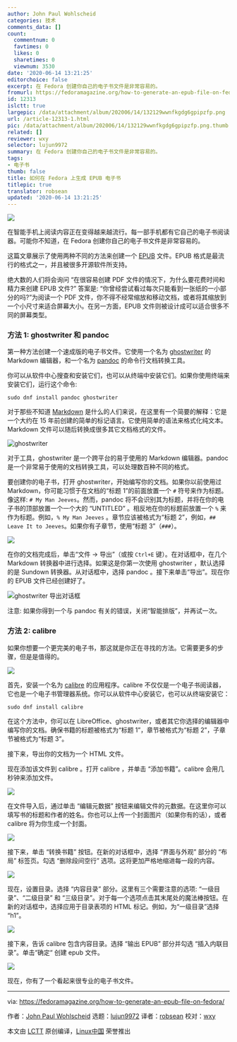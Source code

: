 ```yaml
---
author: John Paul Wohlscheid
categories: 技术
comments_data: []
count:
  commentnum: 0
  favtimes: 0
  likes: 0
  sharetimes: 0
  viewnum: 3530
date: '2020-06-14 13:21:25'
editorchoice: false
excerpt: 在 Fedora 创建你自己的电子书文件是非常容易的。
fromurl: https://fedoramagazine.org/how-to-generate-an-epub-file-on-fedora/
id: 12313
islctt: true
largepic: /data/attachment/album/202006/14/132129wwnfkgdg6gpipzfp.png
url: /article-12313-1.html
pic: /data/attachment/album/202006/14/132129wwnfkgdg6gpipzfp.png.thumb.jpg
related: []
reviewer: wxy
selector: lujun9972
summary: 在 Fedora 创建你自己的电子书文件是非常容易的。
tags:
- 电子书
thumb: false
title: 如何在 Fedora 上生成 EPUB 电子书
titlepic: true
translator: robsean
updated: '2020-06-14 13:21:25'
---
```


![](/data/attachment/album/202006/14/132129wwnfkgdg6gpipzfp.png)


在智能手机上阅读内容正在变得越来越流行。每一部手机都有它自己的电子书阅读器。可能你不知道，在 Fedora 创建你自己的电子书文件是非常容易的。


这篇文章展示了使用两种不同的方法来创建一个 [EPUB](https://en.wikipedia.org/wiki/EPUB) 文件。EPUB 格式是最流行的格式之一，并且被很多开源软件所支持。


绝大数的人们将会询问 “在很容易创建 PDF 文件的情况下，为什么要花费时间和精力来创建 EPUB 文件?” 答案是: “你曾经尝试看过每次只能看到一张纸的一小部分的吗?”为阅读一个 PDF 文件，你不得不经常缩放和移动文档，或者将其缩放到一个小尺寸来适合屏幕大小。在另一方面，EPUB 文件则被设计成可以适合很多不同的屏幕类型。


### 方法 1: ghostwriter 和 pandoc


第一种方法创建一个速成版的电子书文件。它使用一个名为 [ghostwriter](https://github.com/wereturtle/ghostwriter) 的 Markdown 编辑器，和一个名为 [pandoc](https://pandoc.org/) 的命令行文档转换工具。


你可以从软件中心搜查和安装它们，也可以从终端中安装它们。如果你使用终端来安装它们，运行这个命令:



```
sudo dnf install pandoc ghostwriter

```

对于那些不知道 [Markdown](https://fedoramagazine.org/applications-for-writing-markdown/) 是什么的人们来说，在这里有一个简要的解释：它是一个大约在 15 年前创建的简单的标记语言。它使用简单的语法来格式化纯文本。Markdown 文件可以随后转换成很多其它文档格式的文件。


![ghostwriter](/data/attachment/album/202006/14/132130reyre8zcctt2phjc.jpg)


对于工具，ghostwriter 是一个跨平台的易于使用的 Markdown 编辑器。pandoc 是一个非常易于使用的文档转换工具，可以处理数百种不同的格式。


要创建你的电子书，打开 ghostwriter，开始编写你的文档。如果你以前使用过 Markdown，你可能习惯于在文档的“标题 1”的前面放置一个 `#` 符号来作为标题。像这样: `# My Man Jeeves`。然而，pandoc 将不会识别其为标题，并将在你的电子书的顶部放置一个一个大的 “UNTITLED” 。相反地在你的标题前放置一个 `%` 来作为标题。例如，`% My Man Jeeves` 。章节应该被格式为“标题 2”，例如，`## Leave It to Jeeves`。如果你有子章节，使用“标题 3”（`###`）。


![](/data/attachment/album/202006/14/132131b6bem2yes6rz24j8.jpg)


在你的文档完成后，单击“文件 -> 导出”（或按 `Ctrl+E` 键）。在对话框中，在几个 Markdown 转换器中进行选择。如果这是你第一次使用 ghostwriter ，默认选择的是 Sundown 转换器。从对话框中，选择 pandoc 。接下来单击“导出”。现在你的 EPUB 文件已经创建好了。


![ghostwriter 导出对话框](/data/attachment/album/202006/14/132132on9xxvh5payyoayr.jpg)


注意: 如果你得到一个与 pandoc 有关的错误，关闭“智能排版”，并再试一次。


### 方法 2: calibre


如果你想要一个更完美的电子书，那这就是你正在寻找的方法。它需要更多的步骤，但是是值得的。


![](/data/attachment/album/202006/14/132133neever0vvafsj7vh.jpg)


首先，安装一个名为 [calibre](https://calibre-ebook.com/) 的应用程序。calibre 不仅仅是一个电子书阅读器，它也是一个电子书管理器系统。你可以从软件中心安装它，也可以从终端安装它：



```
sudo dnf install calibre

```

在这个方法中，你可以在 LibreOffice、ghostwriter，或者其它你选择的编辑器中编写你的文档。确保书籍的标题被格式为“标题 1”，章节被格式为“标题 2”，子章节被格式为“标题 3”。


接下来，导出你的文档为一个 HTML 文件。


现在添加该文件到 calibre 。打开 calibre ，并单击 “添加书籍”。calibre 会用几秒钟来添加文件。


![](/data/attachment/album/202006/14/132133xpr1zkn11h33gin1.jpg)


在文件导入后，通过单击 “编辑元数据” 按钮来编辑文件的元数据。在这里你可以填写书的标题和作者的姓名。你也可以上传一个封面图片（如果你有的话），或者 calibre 将为你生成一个封面。


![](/data/attachment/album/202006/14/132134c5ar0j99brw20a0a.jpg)


接下来，单击 “转换书籍” 按钮。在新的对话框中，选择 “界面与外观” 部分的 “布局” 标签页。勾选 “删除段间空行” 选项。这将更加严格地缩进每一段的内容。


![](/data/attachment/album/202006/14/132134kygalt0l94s5sl4o.jpg)


现在，设置目录。选择 “内容目录” 部分。这里有三个需要注意的选项: “一级目录”、“二级目录” 和 “三级目录”。对于每一个选项点击其末尾处的魔法棒按钮。在新的对话框中，选择应用于目录表项的 HTML 标记。例如，为“一级目录”选择 “h1”。


![](/data/attachment/album/202006/14/132135cvp5pioarnjzr1yn.jpg)


接下来，告诉 calibre 包含内容目录。选择 “输出 EPUB” 部分并勾选 “插入内联目录”。单击“确定“ 创建 epub 文件。


![](/data/attachment/album/202006/14/132135d3vciviev64gci5c.jpg)


现在，你有了一个看起来很专业的电子书文件。




---


via: <https://fedoramagazine.org/how-to-generate-an-epub-file-on-fedora/>


作者：[John Paul Wohlscheid](https://fedoramagazine.org/author/johnblood/) 选题：[lujun9972](https://github.com/lujun9972) 译者：[robsean](https://github.com/robsean) 校对：[wxy](https://github.com/wxy)


本文由 [LCTT](https://github.com/LCTT/TranslateProject) 原创编译，[Linux中国](https://linux.cn/) 荣誉推出